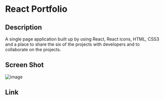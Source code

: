 # React Portfolio

## Description
A single page application built up by using React, React icons, HTML, CSS3 and a place to share the six of the projects with developers and to collaborate on the projects.

## Screen Shot
![image](https://user-images.githubusercontent.com/110688175/215964041-ea3acab9-c3e7-4940-a742-f40eb6a29ba6.png)


## Link
